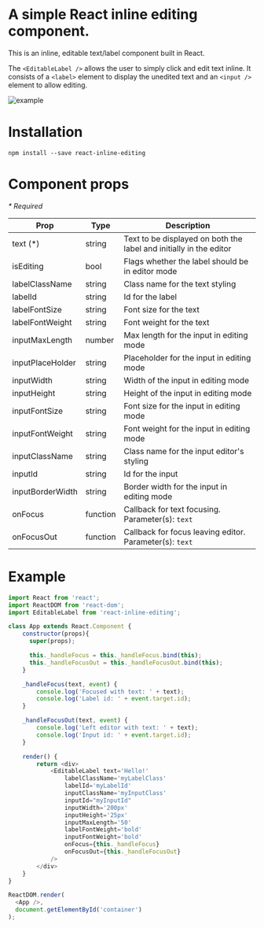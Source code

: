 # A simple React inline editing component.
This is an inline, editable text/label component built in React.

The `<EditableLabel />` allows the user to simply click and edit text inline. It consists of a `<label>` element to display the unedited text and an `<input />` element to allow editing.

![example](https://i.imgur.com/pvvQWU3.gif )

# Installation
`npm install --save react-inline-editing`

# Component props
_* Required_ 

| Prop | Type   | Description
| -----| -------| -------- |
| text (*)| string | Text to be displayed on both the label and initially in the editor |
| isEditing | bool | Flags whether the label should be in editor mode
| labelClassName | string | Class name for the text styling
| labelId | string | Id for the label
| labelFontSize | string | Font size for the text 
| labelFontWeight | string | Font weight for the text
| inputMaxLength | number | Max length for the input in editing mode
| inputPlaceHolder | string | Placeholder for the input in editing mode
| inputWidth | string | Width of the input in editing mode
| inputHeight | string | Height of the input in editing mode
| inputFontSize | string | Font size for the input in editing mode
| inputFontWeight | string | Font weight for the input in editing mode 
| inputClassName | string | Class name for the input editor's styling
| inputId | string | Id for the input
| inputBorderWidth | string | Border width for the input in editing mode
| onFocus | function | Callback for text focusing. Parameter(s): `text`
| onFocusOut | function | Callback for focus leaving editor. Parameter(s): `text`


# Example
```javascript
import React from 'react';
import ReactDOM from 'react-dom';
import EditableLabel from 'react-inline-editing';

class App extends React.Component {
    constructor(props){
      super(props);

      this._handleFocus = this._handleFocus.bind(this);
      this._handleFocusOut = this._handleFocusOut.bind(this);
    }

    _handleFocus(text, event) {
        console.log('Focused with text: ' + text);
        console.log('Label id: ' + event.target.id);        
    }

    _handleFocusOut(text, event) {
        console.log('Left editor with text: ' + text);
        console.log('Input id: ' + event.target.id);
    }

    render() {
        return <div>
            <EditableLabel text='Hello!'
                labelClassName='myLabelClass'
                labelId='myLabelId'
                inputClassName='myInputClass'
                inputId="myInputId"
                inputWidth='200px'
                inputHeight='25px'
                inputMaxLength='50'
                labelFontWeight='bold'
                inputFontWeight='bold'
                onFocus={this._handleFocus}
                onFocusOut={this._handleFocusOut}
            />
        </div>
    }
}

ReactDOM.render(
  <App />,
  document.getElementById('container')
);
```
